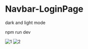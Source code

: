 # Navbar-LoginPage
 dark and light mode

 npm run dev 

 ![1](https://github.com/Vol4tile/Navbar-LoginPage/assets/104697209/70eabb8c-49a5-43f8-836d-5a79820f43d5)
![2](https://github.com/Vol4tile/Navbar-LoginPage/assets/104697209/e9f56ade-ee0c-49a7-b1e9-607756155a77)

